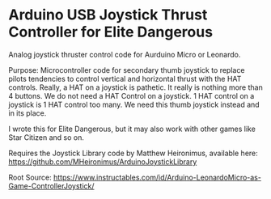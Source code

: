 # Arduino USB Joystick Thrust Controller for Elite Dangerous
Analog joystick thruster control code for Aurduino Micro or Leonardo.

Purpose:
Microcontroller code for secondary thumb joystick to replace pilots tendencies to control vertical and horizontal thrust with the HAT controls.  Really, a HAT on a joystick is pathetic.  It really is nothing more than 4 buttons.  We do not need a HAT Control on a joystick.  1  HAT control on a joystick is 1 HAT control too many.  We need this thumb joystick instead and in its place.  

I wrote this for Elite Dangerous, but it may also work with other games like Star Citizen and so on.

Requires the Joystick Library code by Matthew Heironimus, available here: https://github.com/MHeironimus/ArduinoJoystickLibrary

Root Source:  https://www.instructables.com/id/Arduino-LeonardoMicro-as-Game-ControllerJoystick/
